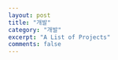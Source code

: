 ```yaml
---
layout: post
title: "개발"
category: "개발"
excerpt: "A List of Projects"
comments: false
---
```


